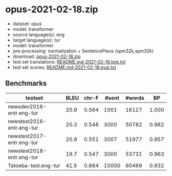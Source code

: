 # opus-2021-02-18.zip

* dataset: opus
* model: transformer
* source language(s): eng
* target language(s): tur
* model: transformer
* pre-processing: normalization + SentencePiece (spm32k,spm32k)
* download: [opus-2021-02-18.zip](https://object.pouta.csc.fi/Tatoeba-MT-models/eng-tur/opus-2021-02-18.zip)
* test set translations: [README.md-2021-02-18.test.txt](https://object.pouta.csc.fi/Tatoeba-MT-models/eng-tur/README.md-2021-02-18.test.txt)
* test set scores: [README.md-2021-02-18.eval.txt](https://object.pouta.csc.fi/Tatoeba-MT-models/eng-tur/README.md-2021-02-18.eval.txt)

## Benchmarks

| testset | BLEU  | chr-F | #sent | #words | BP |
|---------|-------|-------|-------|--------|----|
| newsdev2016-entr.eng-tur 	| 20.9 	| 0.564 	| 1001 	| 16127 	| 1.000 |
| newstest2016-entr.eng-tur 	| 20.3 	| 0.548 	| 3000 	| 50782 	| 0.982 |
| newstest2017-entr.eng-tur 	| 20.8 	| 0.551 	| 3007 	| 51977 	| 0.957 |
| newstest2018-entr.eng-tur 	| 19.7 	| 0.547 	| 3000 	| 53731 	| 0.963 |
| Tatoeba-test.eng-tur 	| 41.5 	| 0.684 	| 10000 	| 60469 	| 0.932 |

